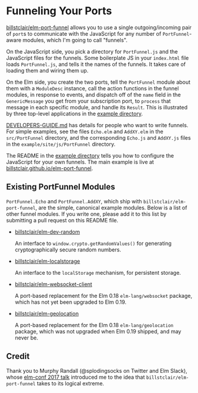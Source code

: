 # Funneling Your Ports

[billstclair/elm-port-funnel](https://package.elm-lang.org/packages/billstclair/elm-port-funnel/latest) allows you to use a single outgoing/incoming pair of `port`s to communicate with the JavaScript for any number of `PortFunnel`-aware modules, which I'm going to call "funnels".

On the JavaScript side, you pick a directory for `PortFunnel.js` and the JavaScript files for the funnels. Some boilerplate JS in your `index.html` file loads `PortFunnel.js`, and tells it the names of the funnels. It takes care of loading them and wiring them up.

On the Elm side, you create the two ports, tell the `PortFunnel` module about them with a `ModuleDesc` instance, call the action functions in the funnel modules, in response to events, and dispatch off of the `name` field in the `GenericMessage` you get from your subscription port, to `process` that message in each specific module, and handle its `Result`. This is illustrated by three top-level applications in the [example directory](https://github.com/billstclair/elm-port-funnel/blob/master/example).

[DEVELOPERS-GUIDE.md](https://github.com/billstclair/elm-port-funnel/blob/master/DEVELOPERS-GUIDE.md) has details for people who want to write funnels. For simple examples, see the files `Echo.elm` and `AddXY.elm` in the `src/PortFunnel` directory, and the corresponding `Echo.js` and `AddXY.js` files in the `example/site/js/PortFunnel` directory.

The README in the [example directory](https://github.com/billstclair/elm-port-funnel/tree/master/example) tells you how to configure the JavaScript for your own funnels. The main example is live at [billstclair.github.io/elm-port-funnel](https://billstclair.github.io/elm-port-funnel/).

## Existing PortFunnel Modules

`PortFunnel.Echo` and `PortFunnel.AddXY`, which ship with `billstclair/elm-port-funnel`, are the simple, canonical example modules. Below is a list of other funnel modules. If you write one, please add it to this list by submitting a pull request on this README file.

* [billstclair/elm-dev-random](https://package.elm-lang.org/packages/billstclair/elm-dev-random/latest)

  An interface to `window.crypto.getRandomValues()` for generating cryptographically secure random numbers.

* [billstclair/elm-localstorage](https://package.elm-lang.org/packages/billstclair/elm-localstorage/latest)

  An interface to the `localStorage` mechanism, for persistent storage.

* [billstclair/elm-websocket-client](https://package.elm-lang.org/packages/billstclair/elm-websocket-client/latest)

  A port-based replacement for the Elm 0.18 `elm-lang/websocket` package, which has not yet been upgraded to Elm 0.19.

* [billstclair/elm-geolocation](https://package.elm-lang.org/packages/billstclair/elm-geolocation/latest)

  A port-based replacement for the Elm 0.18 `elm-lang/geolocation` package, which was not upgraded when Elm 0.19 shipped, and may never be.

## Credit

Thank you to Murphy Randall (@splodingsocks on Twitter and Elm Slack), whose [elm-conf 2017 talk](https://www.youtube.com/watch?v=P3pL85n9_5s) introduced me to the idea that `billstclair/elm-port-funnel` takes to its logical extreme.
